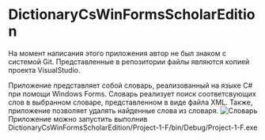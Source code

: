 # DictionaryCsWinFormsScholarEdition
На момент написания этого приложения автор не был знаком с системой Git.
Представленные в репозитории файлы являются копией проекта VisualStudio.

Приложение представляет собой словарь, реализованный на языке C# при помощи Windows Forms.
Словарь реализует поиск соответсвующих слов в выбранном словаре, представленном в виде файла XML. Также, приложение позволяет удалять найденные слова из словаря.
![Словарь](https://user-images.githubusercontent.com/80678390/145023149-74add05f-5bba-47df-ba81-896dec647034.png)
Приложение можно запустить выполнив DictionaryCsWinFormsScholarEdition/Project-1-F/bin/Debug/Project-1-F.exe
